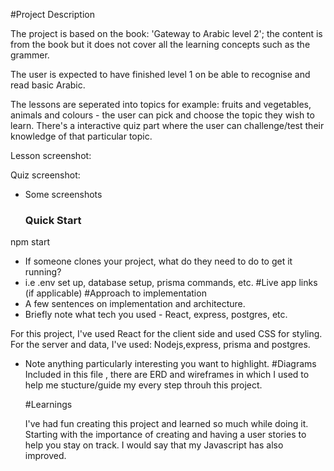 #Project Description

The project is based on the book: 'Gateway to Arabic level 2'; the content is from the book but it does not cover all the learning concepts such as the grammer.

The user is expected to have finished level 1 on be able to recognise and read basic Arabic.

The lessons are seperated into topics for example: fruits and vegetables, animals and colours - the user can pick and choose the topic they wish to learn. There's a interactive quiz part where the user can challenge/test their knowledge of that particular topic.

Lesson screenshot:

Quiz screenshot:

- Some screenshots

  ### Quick Start

npm start

- If someone clones your project, what do they need to do to get it running?
- i.e .env set up, database setup, prisma commands, etc.
  #Live app links (if applicable)
  #Approach to implementation
- A few sentences on implementation and architecture.
- Briefly note what tech you used - React, express, postgres, etc.

For this project, I've used React for the client side and used CSS for styling. For the server and data, I've used: Nodejs,express, prisma and postgres.

- Note anything particularly interesting you want to highlight.
  #Diagrams
  Included in this file , there are ERD and wireframes in which I used to help me stucture/guide my every step throuh this project.

  #Learnings

  I've had fun creating this project and learned so much while doing it. Starting with the importance of creating and having a user stories to help you stay on track. I would say that my Javascript has also improved.

